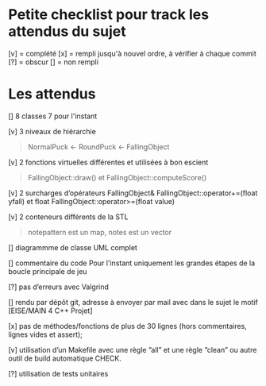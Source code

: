 # Petite checklist pour track les attendus du sujet

[v] = complété
[x] = rempli jusqu'à nouvel ordre, à vérifier à chaque commit
[?] = obscur
[] = non rempli

# Les attendus

[] 8 classes
7 pour l'instant

[v] 3 niveaux de hiérarchie
> NormalPuck <- RoundPuck <- FallingObject

[v] 2 fonctions virtuelles différentes et utilisées à bon escient
> FallingObject::draw() et FallingObject::computeScore()

[v] 2 surcharges d’opérateurs
FallingObject& FallingObject::operator+=(float yfall) et float FallingObject::operator>=(float value)

[v] 2 conteneurs différents de la STL
> notepattern est un map, notes est un vector

[] diagrammme de classe UML complet

[] commentaire du code
Pour l'instant uniquement les grandes étapes de la boucle principale de jeu

[?] pas d’erreurs avec Valgrind

[] rendu par dépôt git, adresse à envoyer par mail avec dans le sujet le motif [EISE/MAIN 4 C++ Projet]

[x] pas de méthodes/fonctions de plus de 30 lignes (hors commentaires, lignes vides et assert);

[v] utilisation d’un Makefile avec une règle ”all” et une règle ”clean” ou autre outil de build automatique
CHECK.

[?] utilisation de tests unitaires
